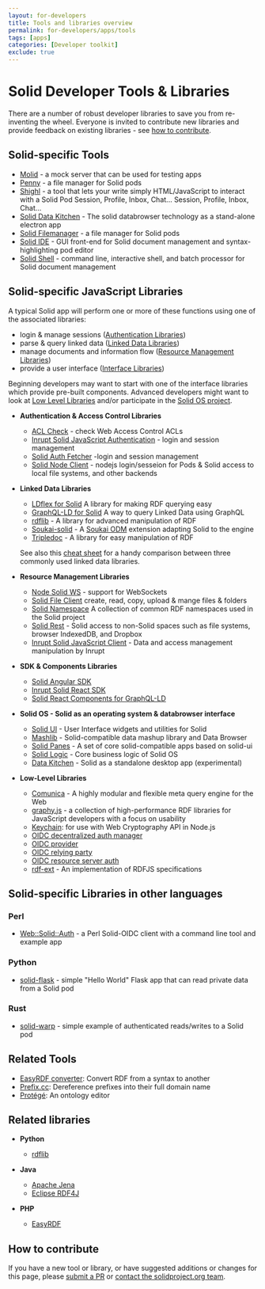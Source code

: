 ```yaml
---
layout: for-developers
title: Tools and libraries overview
permalink: for-developers/apps/tools
tags: [apps]
categories: [Developer toolkit]
exclude: true
---
```

# Solid Developer Tools & Libraries

There are a number of robust developer libraries to save you from re-inventing the wheel.  Everyone is invited to contribute new libraries and provide feedback on existing libraries - see [how to contribute](#contribute).  

## <a name="tools">Solid-specific Tools</a>
  * [Molid](https://www.npmjs.com/package/molid) - a mock server that can be used for testing apps
  * [Penny](https://penny.vincenttunru.com/) - a file manager for Solid pods
  * [Shighl](https://github.com/scenaristeur/shighl) - a tool that lets your write simply HTML/JavaScript to interact with a Solid Pod Session, Profile, Inbox, Chat...
Session, Profile, Inbox, Chat...
  * [Solid Data Kitchen](https://github.com/jeff-zucker/data-kitchen) - The solid databrowser technology as a stand-alone electron app
  * [Solid Filemanager](https://github.com/Otto-AA/solid-filemanager) - a file manager for Solid pods
  * [Solid IDE](https://github.com/jeff-zucker/solid-ide) - GUI front-end for Solid document management and syntax-highlighting pod editor
  * [Solid Shell](https://github.com/jeff-zucker/solid-shell) - command line, interactive shell, and batch processor for Solid document management


## <a name="libraries">Solid-specific JavaScript Libraries</a>

A typical Solid app will perform one or more of these functions using one of the associated libraries:

* login & manage sessions ([Authentication Libraries](#authentication))
* parse & query linked data  ([Linked Data Libraries](#linked_data))
* manage documents and information flow ([Resource Management Libraries](#resource))
* provide a user interface ([Interface Libraries](#interface))

Beginning developers may want to start with one of the interface libraries which provide pre-built components.  Advanced developers might want to look at [Low Level Libraries](#low_level) and/or participate in the [Solid OS project](#solidos).

  * <a name="authentication">**Authentication & Access Control Libraries**</a>
     * [ACL Check](https://github.com/solid/acl-check) - check Web Access Control ACLs
     * [Inrupt Solid JavaScript Authentication](https://github.com/inrupt/solid-client-authn-js) - login and session management
     * [Solid Auth Fetcher](https://github.com/solid/solid-auth-fetcher) -login and session management
     * [Solid Node Client](https://github.com/jeff-zucker/solid-auth-cli) - nodejs login/sesseion for Pods & Solid access to local file systems, and other backends

  * <a name="linked_data">**Linked Data Libraries**</a>
     * [LDflex for Solid](https://github.com/solid/query-ldflex) A library for making RDF querying easy
     * [GraphQL-LD for Solid](https://github.com/rubensworks/graphql-ld-comunica-solid.js) A way to query Linked Data using GraphQL
     * [rdflib](https://github.com/linkeddata/rdflib.js/) - A library for advanced manipulation of RDF
     * [Soukai-solid](https://github.com/NoelDeMartin/soukai-solid) -  A [Soukai ODM](https://soukai.js.org/) extension adapting Solid to the engine
     * [Tripledoc](https://vincenttunru.gitlab.io/tripledoc/) - A library for easy manipulation of RDF

      See also this [cheat sheet](https://vincenttunru.gitlab.io/tripledoc/docs/cheatsheet) for a handy comparison between three commonly used linked data libraries.

  * <a name="resource">**Resource  Management Libraries**</a>
     * [Node Solid WS](https://github.com/solid/node-solid-ws) - support for WebSockets
     * [Solid File Client](https://github.com/jeff-zucker/solid-file-client) create, read, copy, upload & mange files & folders
     * [Solid Namespace](https://github.com/solid/solid-namespace/blob/master/index.js) A collection of common RDF namespaces used in the Solid project
     * [Solid Rest](https://github.com/jeff-zucker/solid-rest) - Solid access to non-Solid spaces such as file systems, browser IndexedDB, and Dropbox
     * [Inrupt Solid JavaScript Client](https://github.com/inrupt/solid-client-js) - Data and access management manipulation by Inrupt

  * <a name="interface">**SDK & Components Libraries**</a>
     * [Solid Angular SDK](https://github.com/inrupt/generator-solid-angular)
     * [Inrupt Solid React SDK](https://github.com/inrupt/solid-ui-react)
     * [Solid React Components for GraphQL-LD](https://github.com/rubensworks/solid-react-graphql-ld.js)
     
  * <a name="solidos">**Solid OS - Solid as an operating system & databrowser interface**</a>
  
     * [Solid UI](https://github.com/solid/solid-ui) - User Interface widgets and utilities for Solid
     * [Mashlib](https://github.com/solid/mashlib) - Solid-compatible data mashup library and Data Browser
     * [Solid Panes](https://github.com/solid/solid-panes) - A set of core solid-compatible apps based on solid-ui
     * [Solid Logic](https://github.com/solid/solid-logic) - Core business logic of Solid OS
     * [Data Kitchen](https://github.com/jeff-zucker/data-kitceh) - Solid as a standalone desktop app (experimental)

  * <a name="low_level">**Low-Level Libraries**</a>

     * [Comunica](https://github.com/comunica/comunica) - A highly modular and flexible meta query engine for the Web
     * [graphy.js](https://graphy.link/) - a collection of high-performance RDF libraries for JavaScript developers with a focus on usability
     * [Keychain](https://github.com/solid/keychain): for use with Web Cryptography API in Node.js
     * [OIDC decentralized auth manager](https://github.com/solid/oidc-auth-manager)
     * [OIDC provider](https://github.com/solid/oidc-op)
     * [OIDC relying party](https://github.com/solid/oidc-rp)
     * [OIDC resource server auth](https://github.com/solid/oidc-rs)
     * [rdf-ext](https://github.com/rdf-ext/rdf-ext) - An implementation of RDFJS specifications
     
## <a name="other-languages">Solid-specific Libraries in other languages</a>

### Perl

* [Web::Solid::Auth](https://metacpan.org/pod/Web::Solid::Auth) - a Perl Solid-OIDC client with a command line tool and example app

### Python

* [solid-flask](https://gitlab.com/agentydragon/solid-flask) - simple "Hello World" Flask app that can read private data from a Solid pod

### Rust

* [solid-warp](https://gitlab.com/agentydragon/solid-warp) - simple example of authenticated reads/writes to a Solid pod
     
     
## Related Tools
  * [EasyRDF converter](http://www.easyrdf.org/converter): Convert RDF from a syntax to another
  * [Prefix.cc](http://prefix.cc): Dereference prefixes into their full domain name
  * [Protégé](https://protege.stanford.edu): An ontology editor

## Related libraries

  * **Python**

     * [rdflib](https://rdflib.readthedocs.io/en/stable/)

  * **Java**

     * [Apache Jena](https://jena.apache.org/)
     * [Eclipse RDF4J](https://rdf4j.eclipse.org/)

  * **PHP**

     * [EasyRDF](http://www.easyrdf.org/)

## <a name="contribute">How to contribute</a>

If you have a new tool or library, or have suggested additions or changes for this page, please [submit a PR](https://github.com/solid/solidproject.org/tree/staging/_posts/for-developers/apps/tools) or [contact the solidproject.org team](mailto:contact@solidproject.org). 

